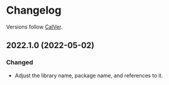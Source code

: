 # Changelog

Versions follow [CalVer](https://calver.org).

## 2022.1.0 (2022-05-02)

### Changed

- Adjust the library name, package name, and references to it.
